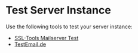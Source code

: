 # Test Server Instance

Use the following tools to test your server instance:

- [SSL-Tools Mailserver Test](https://de.ssl-tools.net/mailservers/)
- [TestEmail.de](http://testemail.de/)